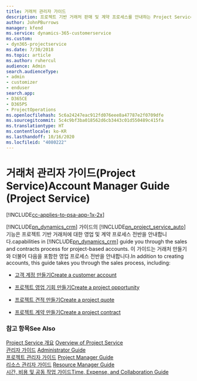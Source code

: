 ```yaml
---
title: 거래처 관리자 가이드
description: 프로젝트 기반 거래처 판매 및 계약 프로세스를 안내하는 Project Service의 거래처 관리자 가이드
author: JohnPBurrows
manager: kfend
ms.service: dynamics-365-customerservice
ms.custom:
- dyn365-projectservice
ms.date: 7/30/2018
ms.topic: article
ms.author: ruhercul
audience: Admin
search.audienceType:
- admin
- customizer
- enduser
search.app:
- D365CE
- D365PS
- ProjectOperations
ms.openlocfilehash: 5c6a24247eac912fd076eee8a47787e2f0709dfe
ms.sourcegitcommit: 5c4c9bf3ba018562d6cb3443c01d550489c415fa
ms.translationtype: HT
ms.contentlocale: ko-KR
ms.lasthandoff: 10/16/2020
ms.locfileid: "4080222"
---
```

# <a name="account-manager-guide-project-service"></a><span data-ttu-id="7b77b-103">거래처 관리자 가이드(Project Service)</span><span class="sxs-lookup"><span data-stu-id="7b77b-103">Account Manager Guide (Project Service)</span></span>

[!INCLUDE[cc-applies-to-psa-app-1x-2x](../includes/cc-applies-to-psa-app-1x-2x.md)]

[!INCLUDE[pn_dynamics_crm](../includes/pn-dynamics-crm.md)] <span data-ttu-id="7b77b-104">가이드의 [!INCLUDE[pn_project_service_auto](../includes/pn-project-service-auto.md)] 기능은 프로젝트 기반 거래처에 대한 영업 및 계약 프로세스 전반을 안내합니다.</span><span class="sxs-lookup"><span data-stu-id="7b77b-104">capabilities in [!INCLUDE[pn_dynamics_crm](../includes/pn-dynamics-crm.md)] guide you through the sales and contracts process for project-based accounts.</span></span> <span data-ttu-id="7b77b-105">이 가이드는 거래처 만들기와 더불어 다음을 포함한 영업 프로세스 전반을 안내합니다.</span><span class="sxs-lookup"><span data-stu-id="7b77b-105">In addition to creating accounts, this guide takes you through the sales process, including:</span></span>  
  
-   [<span data-ttu-id="7b77b-106">고객 계정 만들기</span><span class="sxs-lookup"><span data-stu-id="7b77b-106">Create a customer account</span></span>](../psa/create-customer-account.md)  
  
-   [<span data-ttu-id="7b77b-107">프로젝트 영업 기회 만들기</span><span class="sxs-lookup"><span data-stu-id="7b77b-107">Create a project opportunity</span></span>](../psa/create-project-opportunity.md)  
  
-   [<span data-ttu-id="7b77b-108">프로젝트 견적 만들기</span><span class="sxs-lookup"><span data-stu-id="7b77b-108">Create a project quote</span></span>](../psa/create-project-quote.md)  
  
-   [<span data-ttu-id="7b77b-109">프로젝트 계약 만들기</span><span class="sxs-lookup"><span data-stu-id="7b77b-109">Create a project contract</span></span>](../psa/create-project-contract.md)  
  
  
### <a name="see-also"></a><span data-ttu-id="7b77b-110">참고 항목</span><span class="sxs-lookup"><span data-stu-id="7b77b-110">See Also</span></span>  
 <span data-ttu-id="7b77b-111">[Project Service 개요](../psa/overview.md) </span><span class="sxs-lookup"><span data-stu-id="7b77b-111">[Overview of Project Service](../psa/overview.md) </span></span>  
 <span data-ttu-id="7b77b-112">[관리자 가이드](../psa/admin-guide.md) </span><span class="sxs-lookup"><span data-stu-id="7b77b-112">[Administrator Guide](../psa/admin-guide.md) </span></span>  
 <span data-ttu-id="7b77b-113">[프로젝트 관리자 가이드](../psa/project-manager-guide.md) </span><span class="sxs-lookup"><span data-stu-id="7b77b-113">[Project Manager Guide](../psa/project-manager-guide.md) </span></span>  
 <span data-ttu-id="7b77b-114">[리소스 관리자 가이드](../psa/resource-manager-guide.md) </span><span class="sxs-lookup"><span data-stu-id="7b77b-114">[Resource Manager Guide](../psa/resource-manager-guide.md) </span></span>  
 [<span data-ttu-id="7b77b-115">시간, 비용 및 공동 작업 가이드</span><span class="sxs-lookup"><span data-stu-id="7b77b-115">Time, Expense, and Collaboration Guide</span></span>](../psa/time-expense-collaboration-guide.md)
